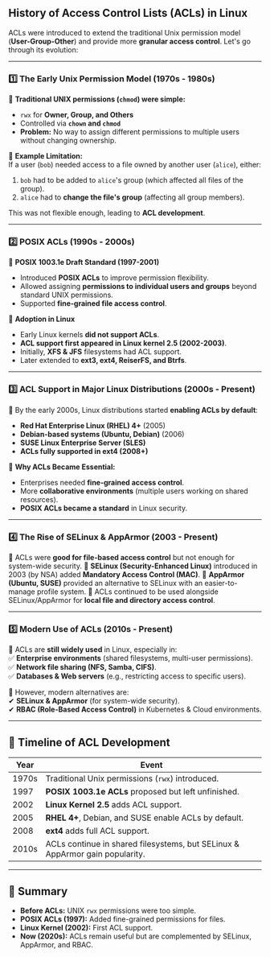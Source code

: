 ## **History of Access Control Lists (ACLs) in Linux**

ACLs were introduced to extend the traditional Unix permission model (**User-Group-Other**) and provide more **granular access control**. Let's go through its evolution:

---

### **1️⃣ The Early Unix Permission Model (1970s - 1980s)**

🔹 **Traditional UNIX permissions (`chmod`) were simple:**

- `rwx` for **Owner, Group, and Others**
- Controlled via **`chown` and `chmod`**
- **Problem:** No way to assign different permissions to multiple users without changing ownership.

🔹 **Example Limitation:**  
If a user (`bob`) needed access to a file owned by another user (`alice`), either:

1. `bob` had to be added to `alice`'s group (which affected all files of the group).
2. `alice` had to **change the file's group** (affecting all group members).

This was not flexible enough, leading to **ACL development**.

---

### **2️⃣ POSIX ACLs (1990s - 2000s)**

🔹 **POSIX 1003.1e Draft Standard (1997-2001)**

- Introduced **POSIX ACLs** to improve permission flexibility.
- Allowed assigning **permissions to individual users and groups** beyond standard UNIX permissions.
- Supported **fine-grained file access control**.

🔹 **Adoption in Linux**

- Early Linux kernels **did not support ACLs**.
- **ACL support first appeared in Linux kernel 2.5 (2002-2003)**.
- Initially, **XFS & JFS** filesystems had ACL support.
- Later extended to **ext3, ext4, ReiserFS, and Btrfs**.

---

### **3️⃣ ACL Support in Major Linux Distributions (2000s - Present)**

🔹 By the early 2000s, Linux distributions started **enabling ACLs by default**:

- **Red Hat Enterprise Linux (RHEL) 4+** (2005)
- **Debian-based systems (Ubuntu, Debian)** (2006)
- **SUSE Linux Enterprise Server (SLES)**
- **ACLs fully supported in ext4 (2008+)**

🔹 **Why ACLs Became Essential:**

- Enterprises needed **fine-grained access control**.
- More **collaborative environments** (multiple users working on shared resources).
- **POSIX ACLs became a standard** in Linux security.

---

### **4️⃣ The Rise of SELinux & AppArmor (2003 - Present)**

🔹 ACLs were **good for file-based access control** but not enough for system-wide security. 🔹 **SELinux (Security-Enhanced Linux)** introduced in 2003 (by NSA) added **Mandatory Access Control (MAC)**. 🔹 **AppArmor (Ubuntu, SUSE)** provided an alternative to SELinux with an easier-to-manage profile system. 🔹 ACLs continued to be used alongside SELinux/AppArmor for **local file and directory access control**.

---

### **5️⃣ Modern Use of ACLs (2010s - Present)**

🔹 ACLs are **still widely used** in Linux, especially in:  
✅ **Enterprise environments** (shared filesystems, multi-user permissions).  
✅ **Network file sharing (NFS, Samba, CIFS)**.  
✅ **Databases & Web servers** (e.g., restricting access to specific users).

🔹 However, modern alternatives are:  
✔ **SELinux & AppArmor** (for system-wide security).  
✔ **RBAC (Role-Based Access Control)** in Kubernetes & Cloud environments.

---

## **🔹 Timeline of ACL Development**

|Year|Event|
|---|---|
|1970s|Traditional Unix permissions (`rwx`) introduced.|
|1997|**POSIX 1003.1e ACLs** proposed but left unfinished.|
|2002|**Linux Kernel 2.5** adds ACL support.|
|2005|**RHEL 4+**, Debian, and SUSE enable ACLs by default.|
|2008|**ext4** adds full ACL support.|
|2010s|ACLs continue in shared filesystems, but SELinux & AppArmor gain popularity.|

---

## **🔹 Summary**

- **Before ACLs:** UNIX `rwx` permissions were too simple.
- **POSIX ACLs (1997):** Added fine-grained permissions for files.
- **Linux Kernel (2002):** First ACL support.
- **Now (2020s):** ACLs remain useful but are complemented by SELinux, AppArmor, and RBAC.